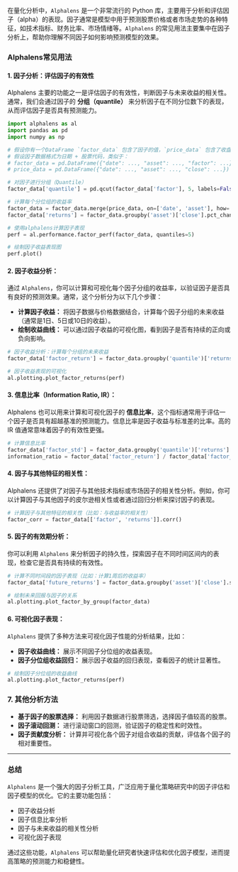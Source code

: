 在量化分析中，`Alphalens` 是一个非常流行的 Python 库，主要用于分析和评估因子（alpha）的表现。因子通常是模型中用于预测股票价格或者市场走势的各种特征，如技术指标、财务比率、市场情绪等。`Alphalens` 的常见用法主要集中在因子分析上，帮助你理解不同因子如何影响预测模型的效果。

### **Alphalens常见用法**

#### **1. 因子分析：评估因子的有效性**

Alphalens 主要的功能之一是评估因子的有效性，判断因子与未来收益的相关性。通常，我们会通过因子的 **分组（quantile）** 来分析因子在不同分位数下的表现，从而评估因子是否具有预测能力。

```python
import alphalens as al
import pandas as pd
import numpy as np

# 假设你有一个DataFrame `factor_data` 包含了因子的值，`price_data` 包含了收盘价数据
# 假设因子数据格式为日期 + 股票代码，类似于：
# factor_data = pd.DataFrame({"date": ..., "asset": ..., "factor": ...})
# price_data = pd.DataFrame({"date": ..., "asset": ..., "close": ...})

# 对因子进行分组（Quantile）
factor_data['quantile'] = pd.qcut(factor_data['factor'], 5, labels=False)

# 计算每个分位组的收益率
factor_data = factor_data.merge(price_data, on=['date', 'asset'], how='left')
factor_data['returns'] = factor_data.groupby('asset')['close'].pct_change()

# 使用alphalens计算因子表现
perf = al.performance.factor_perf(factor_data, quantiles=5)

# 绘制因子收益表现图
perf.plot()
```

#### **2. 因子收益分析：**

通过 `Alphalens`，你可以计算和可视化每个因子分组的收益率，以验证因子是否具有良好的预测效果。通常，这个分析分为以下几个步骤：

-   **计算因子收益：** 将因子数据与价格数据结合，计算每个因子分组的未来收益（通常是1日、5日或10日的收益）。
-   **绘制收益曲线：** 可以通过因子收益的可视化图，看到因子是否有持续的正向或负向影响。

```python
# 因子收益分析：计算每个分组的未来收益
factor_data['factor_return'] = factor_data.groupby('quantile')['returns'].mean()

# 因子收益表现的可视化
al.plotting.plot_factor_returns(perf)
```

#### **3. 信息比率（Information Ratio, IR）：**

Alphalens 也可以用来计算和可视化因子的 **信息比率**，这个指标通常用于评估一个因子是否具有超越基准的预测能力。信息比率是因子收益与标准差的比率。高的 IR 值通常意味着因子的有效性更强。

```python
# 计算信息比率
factor_data['factor_std'] = factor_data.groupby('quantile')['returns'].std()
information_ratio = factor_data['factor_return'] / factor_data['factor_std']
```

#### **4. 因子与其他特征的相关性：**

Alphalens 还提供了对因子与其他技术指标或市场因子的相关性分析。例如，你可以计算因子与其他因子的皮尔逊相关性或者通过回归分析来探讨因子的表现。

```python
# 计算因子与其他特征的相关性（比如：与收益率的相关性）
factor_corr = factor_data[['factor', 'returns']].corr()
```

#### **5. 因子的有效期分析：**

你可以利用 `Alphalens` 来分析因子的持久性，探索因子在不同时间区间内的表现，检查它是否具有持续的有效性。

```python
# 计算不同时间段的因子表现（比如：计算1周后的收益率）
factor_data['future_returns'] = factor_data.groupby('asset')['close'].shift(-5).pct_change()

# 绘制未来回报与因子的关系
al.plotting.plot_factor_by_group(factor_data)
```

#### **6. 可视化因子表现：**

`Alphalens` 提供了多种方法来可视化因子性能的分析结果，比如：

-   **因子收益曲线：** 展示不同因子分位组的收益表现。
-   **因子分位组收益回归：** 展示因子收益的回归表现，查看因子的统计显著性。

```python
# 绘制因子分位组的收益曲线
al.plotting.plot_factor_returns(perf)
```

### **7. 其他分析方法**

-   **基于因子的股票选择：** 利用因子数据进行股票筛选，选择因子值较高的股票。
-   **因子滚动回测：** 进行滚动窗口的回测，验证因子的稳定性和时效性。
-   **因子贡献度分析：** 计算并可视化各个因子对组合收益的贡献，评估各个因子的相对重要性。

------

### **总结**

`Alphalens` 是一个强大的因子分析工具，广泛应用于量化策略研究中的因子评估和因子模型的优化。它的主要功能包括：

-   因子收益分析
-   因子信息比率分析
-   因子与未来收益的相关性分析
-   可视化因子表现

通过这些功能，`Alphalens` 可以帮助量化研究者快速评估和优化因子模型，进而提高策略的预测能力和稳健性。



